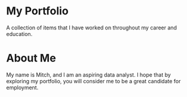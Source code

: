 # My Portfolio
A collection of items that I have worked on throughout my career and education.

# About Me
My name is Mitch, and I am an aspiring data analyst. I hope that by exploring my portfolio, you will consider me to be a great candidate for employment.
